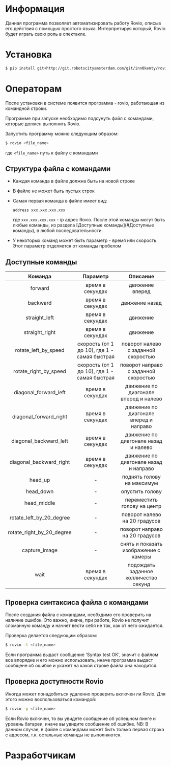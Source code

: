 # Информация

Данная программа позволяет автоматизировать работу Rovio, описыв его
действия с помощью простого языка. Интерпретируя который, Rovio будет играть свою роль в спектакле.

# Установка

```bash
$ pip install git+http://git.robotscityamsterdam.com/git/inn0kenty/rovio.git
```

# Операторам

После установки в системе появится программа - rovio, работающая из командной
строки.

Программе при запуске необходимо подсунуть файл с командами, которые
должен выполнить Rovio.

Запустить программу можно следующим образом:

```bash
$ rovio <file_name>
```

где `<file_name>` путь к файлу с командами

## Структура файла с командами

 - Каждая команда в файле должна быть на новой строке 
 - В файле не может быть пустых строк 
 - Самая первая команда в файле имеет вид:

   ```
   address xxx.xxx.xxx.xxx
   ```

   где `xxx.xxx.xxx.xxx` - ip адрес Rovio. После этой команды могут быть любые
   команды, из раздела [Доступные команды](#Доступные команды), в любой последовательности.
 - У некоторых команд может быть параметр - время или скорость. Этот параметр отделяется от команды пробелом

## Доступные команды

|Команда|Параметр|Описание|
|:-----:|:------:|:------:|
|forward|время в секундах|движение вперед|
|backward|время в секундах|движение назад|
|straight_left|время в секундах|движение|
|straight_right|время в секундах|движение|
|rotate_left_by_speed|скорость (от 1 до 10), где 1 - самая быстрая|поворот налево с заданной скоростью|
|rotate_right_by_speed|скорость (от 1 до 10), где 1 - самая быстрая|поворот направо с заданной скоростью|
|diagonal_forward_left|время в секундах|движение по диагонале вперед и налево|
|diagonal_forward_right|время в секундах|движение по диагонале вперед и направо|
|diagonal_backward_left|время в секундах|движение по диагонале назад и налево|
|diagonal_backward_right|время в секундах|движение по диагонале назад и направо|
|head_up|-|поднять голову на максимум|
|head_down|-|опустить голову|
|head_middle|-|переместить голову на центр|
|rotate_left_by_20_degree|-|поворот налево на 20 градусов|
|rotate_right_by_20_degree|-|поворот направо на 20 градусов|
|capture_image|-|снять и показать изображение с камеры|
|wait|время в секундах|подождать заданное колличество секунд|

## Проверка синтаксиса файла с командами

После создания файла с командами, необхдимо его проверить на наличие ошибок. Это
важно, иначе, при работе, Rovio не получит сломанную команду и начнет вести себя
не так, как от него ожидается.

Проверка делается следующим образом:

```bash
$ rovio -t <file_name>
```

Если программа выдаст сообщение 'Syntax test OK', значит с файлом все впорядке и
его можно использовать, иначе программа выдаст сообщене об ошибке и укажет на
какой строке файла она находится.

## Проверка доступности Rovio

Иногда может понадобиться удаленно проверить включен ли Rovio. Для этого можно
воспользоваться командой:

```bash
$ rovio -p <file_name>
```

Если Rovio включен, то вы увидете сообщение об успешном пинге и уровень
батареи, иначе вы увидите сообщение об ошибке.
NB: В данном случае, в файле с командами может быть только первая строка с
адресом, т.к. остальные команды не выполняются.

# Разработчикам
